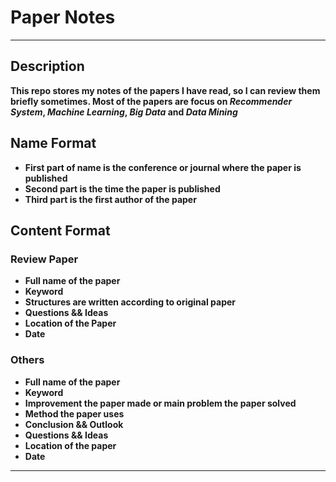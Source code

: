 # Paper Notes #
---
## Description ##
**This repo stores my notes of the papers I have read, so I can review them briefly sometimes. Most of the papers are focus on *Recommender System*, *Machine Learning*, *Big Data* and *Data Mining*** 

## Name Format ##
- **First part of name is the conference or journal where the paper is published**
- **Second part is the time the paper is published**
- **Third part is the first author of the paper**

## Content Format
### Review Paper
- **Full name of the paper**
- **Keyword**
- **Structures are written according to original paper**
- **Questions && Ideas**
- **Location of the Paper**
- **Date**

### Others
- **Full name of the paper**
- **Keyword**
- **Improvement the paper made or main problem the paper solved**
- **Method the paper uses**
- **Conclusion && Outlook**
- **Questions && Ideas**
- **Location of the paper**
- **Date**

---
